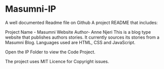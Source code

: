 # Masumni-IP
A well documented Readme file on Github A project README that includes: 

Project Name - Masumni Website
Author- Anne Njeri
This is a blog type website that publishes authors stories. It currently sources its stories from a Masumni Blog.
Languages used are HTML, CSS and JavaScript.

Open the IP Folder to view the Code Project.

The project uses MIT Licence for Copyright issues.

